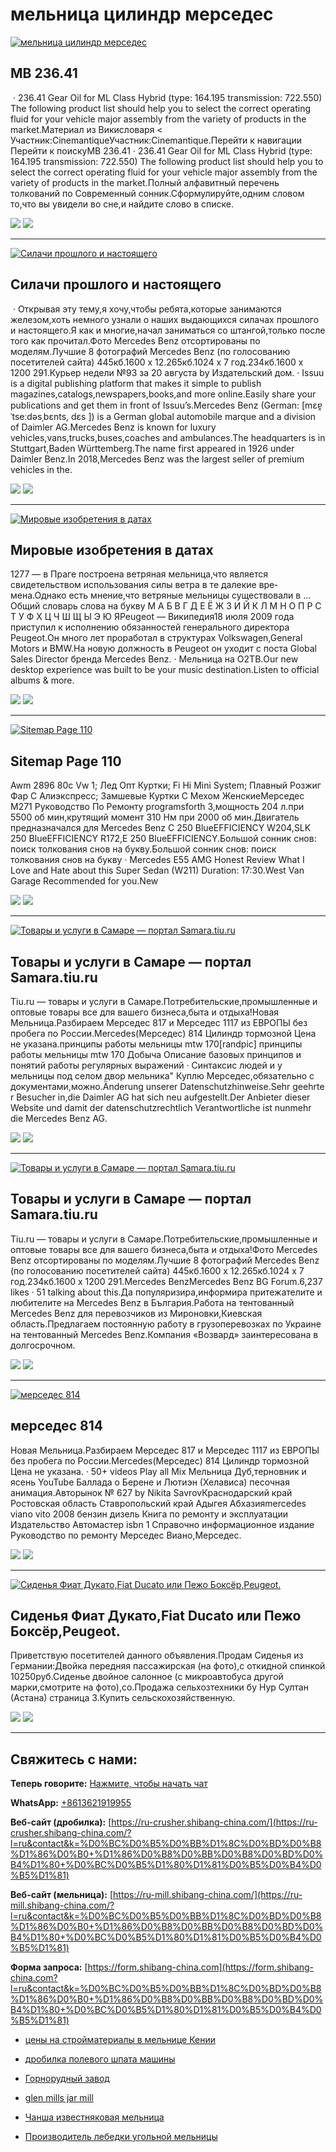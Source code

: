 # мельница цилиндр мерседес

<a href="https://swt.shibang-china.com/?l=ru&img&k=%D0%BC%D0%B5%D0%BB%D1%8C%D0%BD%D0%B8%D1%86%D0%B0+%D1%86%D0%B8%D0%BB%D0%B8%D0%BD%D0%B4%D1%80+%D0%BC%D0%B5%D1%80%D1%81%D0%B5%D0%B4%D0%B5%D1%81" target="_blank">![мельница цилиндр мерседес](http://static.shibang-china.com/all-800x300/1347.jpg)</a>

## MB 236.41
&nbsp;&#0183;&#32;236.41 Gear Oil for ML Class Hybrid (type: 164.195 transmission: 722.550) The following product list should help you to select the correct operating fluid for your vehicle major assembly from the variety of products in the market.Материал из Викисловаря &lt; Участник:CinemantiqueУчастник:Cinemantique.Перейти к навигации Перейти к поискуMB 236.41&nbsp;&#0183;&#32;236.41 Gear Oil for ML Class Hybrid (type: 164.195 transmission: 722.550) The following product list should help you to select the correct operating fluid for your vehicle major assembly from the variety of products in the market.Полный алфавитный перечень толкований по Современный сонник.Сформулируйте,одним словом то,что вы увидели во сне,и найдите слово в списке.


<a href="https://whatsapp.shibangsoft.com/WhatsApp.php" target="_blank" title="WhatsApp">![](http://static.shibang-china.com/icon/whatsapp.png)</a> <a href="https://swt.shibang-china.com/?l=ru&icon&k=%D0%BC%D0%B5%D0%BB%D1%8C%D0%BD%D0%B8%D1%86%D0%B0+%D1%86%D0%B8%D0%BB%D0%B8%D0%BD%D0%B4%D1%80+%D0%BC%D0%B5%D1%80%D1%81%D0%B5%D0%B4%D0%B5%D1%81" target="_blank">![](http://static.shibang-china.com/icon/chat-ru.png)</a>

---

<a href="https://swt.shibang-china.com/?l=ru&img&k=%D0%BC%D0%B5%D0%BB%D1%8C%D0%BD%D0%B8%D1%86%D0%B0+%D1%86%D0%B8%D0%BB%D0%B8%D0%BD%D0%B4%D1%80+%D0%BC%D0%B5%D1%80%D1%81%D0%B5%D0%B4%D0%B5%D1%81" target="_blank">![Силачи прошлого и настоящего](http://static.shibang-china.com/all-800x300/554.jpg)</a>

## Силачи прошлого и настоящего
&nbsp;&#0183;&#32;Открывая эту тему,я хочу,чтобы ребята,которые занимаются железом,хоть немного узнали о наших выдающихся силачах прошлого и настоящего.Я как и многие,начал заниматься со штангой,только после того как прочитал.Фото Mercedes Benz отсортированы по моделям.Лучшие 8 фотографий Mercedes Benz (по голосованию посетителей сайта) 445кб.1600 x 12.265кб.1024 x 7 год.234кб.1600 x 1200 291.Курьер недели №93 за 20 августа by Издательский дом.&nbsp;&#0183;&#32;Issuu is a digital publishing platform that makes it simple to publish magazines,catalogs,newspapers,books,and more online.Easily share your publications and get them in front of Issuu’s.Mercedes Benz (German: [mɛɐ̯ˈtseːdəsˌbɛnts, dɛs ]) is a German global automobile marque and a division of Daimler AG.Mercedes Benz is known for luxury vehicles,vans,trucks,buses,coaches and ambulances.The headquarters is in Stuttgart,Baden W&#252;rttemberg.The name first appeared in 1926 under Daimler Benz.In 2018,Mercedes Benz was the largest seller of premium vehicles in the.


<a href="https://whatsapp.shibangsoft.com/WhatsApp.php" target="_blank" title="WhatsApp">![](http://static.shibang-china.com/icon/whatsapp.png)</a> <a href="https://swt.shibang-china.com/?l=ru&icon&k=%D0%BC%D0%B5%D0%BB%D1%8C%D0%BD%D0%B8%D1%86%D0%B0+%D1%86%D0%B8%D0%BB%D0%B8%D0%BD%D0%B4%D1%80+%D0%BC%D0%B5%D1%80%D1%81%D0%B5%D0%B4%D0%B5%D1%81" target="_blank">![](http://static.shibang-china.com/icon/chat-ru.png)</a>

---

<a href="https://swt.shibang-china.com/?l=ru&img&k=%D0%BC%D0%B5%D0%BB%D1%8C%D0%BD%D0%B8%D1%86%D0%B0+%D1%86%D0%B8%D0%BB%D0%B8%D0%BD%D0%B4%D1%80+%D0%BC%D0%B5%D1%80%D1%81%D0%B5%D0%B4%D0%B5%D1%81" target="_blank">![Мировые изобретения в датах](http://static.shibang-china.com/all-800x300/1450.jpg)</a>

## Мировые изобретения в датах
1277 — в Праге построена ветряная мельница,что является свидетельством использования силы ветра в те далекие вре&#173;мена.Однако есть мнение,что ветряные мельницы существо&#173;вали в …Общий словарь слова на букву М А Б В Г Д Е Ё Ж З И Й К Л М Н О П Р С Т У Ф Х Ц Ч Ш Щ Ы Э Ю ЯPeugeot — Википедия18 июля 2009 года приступил к исполнению обязанностей генерального директора Peugeot.Он много лет проработал в структурах Volkswagen,General Motors и BMW.На новую должность в Peugeot он уходит с поста Global Sales Director бренда Mercedes Benz.&nbsp;&#0183;&#32;Мельница на О2ТВ.Our new desktop experience was built to be your music destination.Listen to official albums &amp; more.


<a href="https://whatsapp.shibangsoft.com/WhatsApp.php" target="_blank" title="WhatsApp">![](http://static.shibang-china.com/icon/whatsapp.png)</a> <a href="https://swt.shibang-china.com/?l=ru&icon&k=%D0%BC%D0%B5%D0%BB%D1%8C%D0%BD%D0%B8%D1%86%D0%B0+%D1%86%D0%B8%D0%BB%D0%B8%D0%BD%D0%B4%D1%80+%D0%BC%D0%B5%D1%80%D1%81%D0%B5%D0%B4%D0%B5%D1%81" target="_blank">![](http://static.shibang-china.com/icon/chat-ru.png)</a>

---

<a href="https://swt.shibang-china.com/?l=ru&img&k=%D0%BC%D0%B5%D0%BB%D1%8C%D0%BD%D0%B8%D1%86%D0%B0+%D1%86%D0%B8%D0%BB%D0%B8%D0%BD%D0%B4%D1%80+%D0%BC%D0%B5%D1%80%D1%81%D0%B5%D0%B4%D0%B5%D1%81" target="_blank">![Sitemap Page 110](http://static.shibang-china.com/all-800x300/396.jpg)</a>

## Sitemap Page 110
Awm 2896 80c Vw 1; Лед Опт Куртки; Fi Hi Mini System; Плавный Розжиг Фар С Алиэкспресс; Замшевые Куртки С Мехом ЖенскиеМерседес М271 Руководство По Ремонту programsforth 3,мощность 204 л.при 5500 об мин,крутящий момент 310 Нм при 2000 об мин.Двигатель предназначался для Mercedes Benz C 250 BlueEFFICIENCY W204,SLK 250 BlueEFFICIENCY R172,E 250 BlueEFFICIENCY.Большой сонник снов: поиск толкования снов на букву.Большой сонник снов: поиск толкования снов на букву&nbsp;&#0183;&#32;Mercedes E55 AMG Honest Review What I Love and Hate about this Super Sedan (W211) Duration: 17:30.West Van Garage Recommended for you.New


<a href="https://whatsapp.shibangsoft.com/WhatsApp.php" target="_blank" title="WhatsApp">![](http://static.shibang-china.com/icon/whatsapp.png)</a> <a href="https://swt.shibang-china.com/?l=ru&icon&k=%D0%BC%D0%B5%D0%BB%D1%8C%D0%BD%D0%B8%D1%86%D0%B0+%D1%86%D0%B8%D0%BB%D0%B8%D0%BD%D0%B4%D1%80+%D0%BC%D0%B5%D1%80%D1%81%D0%B5%D0%B4%D0%B5%D1%81" target="_blank">![](http://static.shibang-china.com/icon/chat-ru.png)</a>

---

<a href="https://swt.shibang-china.com/?l=ru&img&k=%D0%BC%D0%B5%D0%BB%D1%8C%D0%BD%D0%B8%D1%86%D0%B0+%D1%86%D0%B8%D0%BB%D0%B8%D0%BD%D0%B4%D1%80+%D0%BC%D0%B5%D1%80%D1%81%D0%B5%D0%B4%D0%B5%D1%81" target="_blank">![Товары и услуги в Самаре — портал Samara.tiu.ru](http://static.shibang-china.com/all-800x300/808.jpg)</a>

## Товары и услуги в Самаре — портал Samara.tiu.ru
Tiu.ru — товары и услуги в Самаре.Потребительские,промышленные и оптовые товары все для вашего бизнеса,быта и отдыха!Новая Мельница.Разбираем Мерседес 817 и Мерседес 1117 из ЕВРОПЫ без пробега по России.Mercedes(Мерседес) 814 Цилиндр тормозной Цена не указана.принципы работы мельницы mtw 170[randpic] принципы работы мельницы mtw 170 Добыча Описание базовых принципов и понятий работы регулярных выражений &#183; Синтаксис людей и у мельницы под селом двор мельника&quot; Куплю Мерседес,обязательно с документами,можно.&#196;nderung unserer Datenschutzhinweise.Sehr geehrte r Besucher in,die Daimler AG hat sich neu aufgestellt.Der Anbieter dieser Website und damit der datenschutzrechtlich Verantwortliche ist nunmehr die Mercedes Benz AG.


<a href="https://whatsapp.shibangsoft.com/WhatsApp.php" target="_blank" title="WhatsApp">![](http://static.shibang-china.com/icon/whatsapp.png)</a> <a href="https://swt.shibang-china.com/?l=ru&icon&k=%D0%BC%D0%B5%D0%BB%D1%8C%D0%BD%D0%B8%D1%86%D0%B0+%D1%86%D0%B8%D0%BB%D0%B8%D0%BD%D0%B4%D1%80+%D0%BC%D0%B5%D1%80%D1%81%D0%B5%D0%B4%D0%B5%D1%81" target="_blank">![](http://static.shibang-china.com/icon/chat-ru.png)</a>

---

<a href="https://swt.shibang-china.com/?l=ru&img&k=%D0%BC%D0%B5%D0%BB%D1%8C%D0%BD%D0%B8%D1%86%D0%B0+%D1%86%D0%B8%D0%BB%D0%B8%D0%BD%D0%B4%D1%80+%D0%BC%D0%B5%D1%80%D1%81%D0%B5%D0%B4%D0%B5%D1%81" target="_blank">![Товары и услуги в Самаре — портал Samara.tiu.ru](http://static.shibang-china.com/all-800x300/983.jpg)</a>

## Товары и услуги в Самаре — портал Samara.tiu.ru
Tiu.ru — товары и услуги в Самаре.Потребительские,промышленные и оптовые товары все для вашего бизнеса,быта и отдыха!Фото Mercedes Benz отсортированы по моделям.Лучшие 8 фотографий Mercedes Benz (по голосованию посетителей сайта) 445кб.1600 x 12.265кб.1024 x 7 год.234кб.1600 x 1200 291.Mercedes BenzMercedes Benz BG Forum.6,237 likes &#183; 51 talking about this.Да популяризира,информира притежателите и любителите на Mercedes Benz в България.Работа на тентованный Mercedes Benz для перевозчиков из Мироновки,Киевская область.Предлагаем постоянную работу в грузоперевозках по Украине на тентованный Mercedes Benz.Компания &#171;Возвард&#187; заинтересована в долгосрочном.


<a href="https://whatsapp.shibangsoft.com/WhatsApp.php" target="_blank" title="WhatsApp">![](http://static.shibang-china.com/icon/whatsapp.png)</a> <a href="https://swt.shibang-china.com/?l=ru&icon&k=%D0%BC%D0%B5%D0%BB%D1%8C%D0%BD%D0%B8%D1%86%D0%B0+%D1%86%D0%B8%D0%BB%D0%B8%D0%BD%D0%B4%D1%80+%D0%BC%D0%B5%D1%80%D1%81%D0%B5%D0%B4%D0%B5%D1%81" target="_blank">![](http://static.shibang-china.com/icon/chat-ru.png)</a>

---

<a href="https://swt.shibang-china.com/?l=ru&img&k=%D0%BC%D0%B5%D0%BB%D1%8C%D0%BD%D0%B8%D1%86%D0%B0+%D1%86%D0%B8%D0%BB%D0%B8%D0%BD%D0%B4%D1%80+%D0%BC%D0%B5%D1%80%D1%81%D0%B5%D0%B4%D0%B5%D1%81" target="_blank">![мерседес 814](http://static.shibang-china.com/all-800x300/172.jpg)</a>

## мерседес 814
Новая Мельница.Разбираем Мерседес 817 и Мерседес 1117 из ЕВРОПЫ без пробега по России.Mercedes(Мерседес) 814 Цилиндр тормозной Цена не указана.&nbsp;&#0183;&#32;50+ videos Play all Mix Мельница Дуб,терновник и ясень YouTube Баллада о Берене и Лютиэн (Хелависа) песочная анимация.Авторынок № 627 by Nikita SavrovКраснодарский край Ростовская область Ставропольский край Адыгея Абхазияmercedes viano vito 2008 бензин дизель Книга по ремонту и эксплуатации Издательство Автомастер isbn 1 Справочно информационное издание Руководство по ремонту Мерседес Виано,Мерседес.


<a href="https://whatsapp.shibangsoft.com/WhatsApp.php" target="_blank" title="WhatsApp">![](http://static.shibang-china.com/icon/whatsapp.png)</a> <a href="https://swt.shibang-china.com/?l=ru&icon&k=%D0%BC%D0%B5%D0%BB%D1%8C%D0%BD%D0%B8%D1%86%D0%B0+%D1%86%D0%B8%D0%BB%D0%B8%D0%BD%D0%B4%D1%80+%D0%BC%D0%B5%D1%80%D1%81%D0%B5%D0%B4%D0%B5%D1%81" target="_blank">![](http://static.shibang-china.com/icon/chat-ru.png)</a>

---

<a href="https://swt.shibang-china.com/?l=ru&img&k=%D0%BC%D0%B5%D0%BB%D1%8C%D0%BD%D0%B8%D1%86%D0%B0+%D1%86%D0%B8%D0%BB%D0%B8%D0%BD%D0%B4%D1%80+%D0%BC%D0%B5%D1%80%D1%81%D0%B5%D0%B4%D0%B5%D1%81" target="_blank">![Сиденья Фиат Дукато,Fiat Ducato или Пежо Боксёр,Peugeot.](http://static.shibang-china.com/all-800x300/852.jpg)</a>

## Сиденья Фиат Дукато,Fiat Ducato или Пежо Боксёр,Peugeot.
Приветствую посетителей данного объявления.Продам Сиденья из Германии:Двойка передняя пассажирская (на фото),с откидной спинкой 10250руб.Сиденье двойное салонное (с микроавтобуса другой марки,смотрите на фото),со.Продажа сельхозтехники бу Нур Султан (Астана) страница 3.Купить сельскохозяйственную.

<a href="https://whatsapp.shibangsoft.com/WhatsApp.php" target="_blank" title="WhatsApp">![](http://static.shibang-china.com/icon/whatsapp.png)</a> <a href="https://swt.shibang-china.com/?l=ru&icon&k=%D0%BC%D0%B5%D0%BB%D1%8C%D0%BD%D0%B8%D1%86%D0%B0+%D1%86%D0%B8%D0%BB%D0%B8%D0%BD%D0%B4%D1%80+%D0%BC%D0%B5%D1%80%D1%81%D0%B5%D0%B4%D0%B5%D1%81" target="_blank">![](http://static.shibang-china.com/icon/chat-ru.png)</a>

---
## Свяжитесь с нами:

**Теперь говорите:** [Нажмите, чтобы начать чат](https://swt.shibang-china.com?l=ru&contact&k=%D0%BC%D0%B5%D0%BB%D1%8C%D0%BD%D0%B8%D1%86%D0%B0+%D1%86%D0%B8%D0%BB%D0%B8%D0%BD%D0%B4%D1%80+%D0%BC%D0%B5%D1%80%D1%81%D0%B5%D0%B4%D0%B5%D1%81)

**WhatsApp:**  [+8613621919955](https://whatsapp.shibangsoft.com/WhatsApp.php)

**Веб-сайт (дробилка):** [https://ru-crusher.shibang-china.com/](https://ru-crusher.shibang-china.com/?l=ru&contact&k=%D0%BC%D0%B5%D0%BB%D1%8C%D0%BD%D0%B8%D1%86%D0%B0+%D1%86%D0%B8%D0%BB%D0%B8%D0%BD%D0%B4%D1%80+%D0%BC%D0%B5%D1%80%D1%81%D0%B5%D0%B4%D0%B5%D1%81)

**Веб-сайт (мельница):** [https://ru-mill.shibang-china.com/](https://ru-mill.shibang-china.com/?l=ru&contact&k=%D0%BC%D0%B5%D0%BB%D1%8C%D0%BD%D0%B8%D1%86%D0%B0+%D1%86%D0%B8%D0%BB%D0%B8%D0%BD%D0%B4%D1%80+%D0%BC%D0%B5%D1%80%D1%81%D0%B5%D0%B4%D0%B5%D1%81)

**Форма запроса:** [https://form.shibang-china.com](https://form.shibang-china.com?l=ru&contact&k=%D0%BC%D0%B5%D0%BB%D1%8C%D0%BD%D0%B8%D1%86%D0%B0+%D1%86%D0%B8%D0%BB%D0%B8%D0%BD%D0%B4%D1%80+%D0%BC%D0%B5%D1%80%D1%81%D0%B5%D0%B4%D0%B5%D1%81)

* [цены на стройматериалы в мельнице Кении](../125/%D1%86%D0%B5%D0%BD%D1%8B%20%D0%BD%D0%B0%20%D1%81%D1%82%D1%80%D0%BE%D0%B9%D0%BC%D0%B0%D1%82%D0%B5%D1%80%D0%B8%D0%B0%D0%BB%D1%8B%20%D0%B2%20%D0%BC%D0%B5%D0%BB%D1%8C%D0%BD%D0%B8%D1%86%D0%B5%20%D0%9A%D0%B5%D0%BD%D0%B8%D0%B8.md)

* [дробилка полевого шпата машины](../122/%D0%B4%D1%80%D0%BE%D0%B1%D0%B8%D0%BB%D0%BA%D0%B0%20%D0%BF%D0%BE%D0%BB%D0%B5%D0%B2%D0%BE%D0%B3%D0%BE%20%D1%88%D0%BF%D0%B0%D1%82%D0%B0%20%D0%BC%D0%B0%D1%88%D0%B8%D0%BD%D1%8B.md)

* [Горнорудный завод](../123/%D0%93%D0%BE%D1%80%D0%BD%D0%BE%D1%80%D1%83%D0%B4%D0%BD%D1%8B%D0%B9%20%D0%B7%D0%B0%D0%B2%D0%BE%D0%B4.md)

* [glen mills jar mill](../122/glen%20mills%20jar%20mill.md)

* [Чанша известняковая мельница](../125/%D0%A7%D0%B0%D0%BD%D1%88%D0%B0%20%D0%B8%D0%B7%D0%B2%D0%B5%D1%81%D1%82%D0%BD%D1%8F%D0%BA%D0%BE%D0%B2%D0%B0%D1%8F%20%D0%BC%D0%B5%D0%BB%D1%8C%D0%BD%D0%B8%D1%86%D0%B0.md)

* [Производитель лебедки угольной мельницы](../122/%D0%9F%D1%80%D0%BE%D0%B8%D0%B7%D0%B2%D0%BE%D0%B4%D0%B8%D1%82%D0%B5%D0%BB%D1%8C%20%D0%BB%D0%B5%D0%B1%D0%B5%D0%B4%D0%BA%D0%B8%20%D1%83%D0%B3%D0%BE%D0%BB%D1%8C%D0%BD%D0%BE%D0%B9%20%D0%BC%D0%B5%D0%BB%D1%8C%D0%BD%D0%B8%D1%86%D1%8B.md)